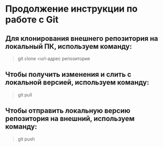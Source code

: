 # Продолжение инструкции по работе с Git

## Для клонирования внешнего репозитория на локальный ПК, используем команду: 
> git clone <url-адрес репозитория

## Чтобы получить изменения и слить с локальной версией, используем команду: 
> git pull

## Чтобы отправить локальную версию репозитория на внешний, используем команду: 
> git push 